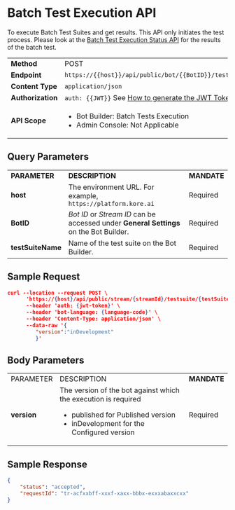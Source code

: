 # Batch Test Execution API

To execute Batch Test Suites and get results. This API only initiates the test process. Please look at the [Batch Test Execution Status API](../batch-test-execution-status) for the results of the batch test.


<table>
  <tr>
   <td><strong>Method</strong>
   </td>
   <td>POST
   </td>
  </tr>
  <tr>
   <td><strong>Endpoint</strong>
   </td>
   <td><code>https://{{host}}/api/public/bot/{{BotID}}/testsuite/{testSuiteName}/run</code>
   </td>
  </tr>
  <tr>
   <td><strong>Content Type</strong>
   </td>
   <td><code>application/json</code>
   </td>
  </tr>
  <tr>
   <td><strong>Authorization</strong>
   </td>
   <td><code>auth: {{JWT}}</code>
   See <a href="../api-introduction/#generating-the-jwt-token">How to generate the JWT Token</a>.
   </td>
  </tr>
  <tr>
   <td><strong>API Scope</strong>
   </td>
   <td>
<ul>

<li>Bot Builder: Batch Tests Execution

<li>Admin Console: Not Applicable
</li>
</ul>
   </td>
  </tr>
</table>

## Query Parameters


<table>
  <tr>
   <td><strong>PARAMETER</strong>
   </td>
   <td><strong>DESCRIPTION</strong>
   </td>
   <td><strong>MANDATE</strong>
   </td>
  </tr>
  <tr>
   <td><strong>host</strong>
   </td>
   <td>The environment URL. For example, <code>https://platform.kore.ai</code>
   </td>
   <td>Required
   </td>
  </tr>
  <tr>
   <td><strong>BotID</strong>
   </td>
   <td><em>Bot ID</em> or <em>Stream ID</em> can be accessed under <strong>General Settings</strong> on the Bot Builder.
   </td>
   <td>Required
   </td>
  </tr>
  <tr>
   <td><strong>testSuiteName</strong>
   </td>
   <td>Name of the test suite on the Bot Builder.
   </td>
   <td>Required
   </td>
  </tr>
</table>


## Sample Request


```json
curl --location --request POST \
      'https://{host}/api/public/stream/{streamId}/testsuite/{testSuiteName}/run' \
      --header 'auth: {jwt-token}' \
      --header 'bot-language: {language-code}' \
      --header 'Content-Type: application/json' \
      --data-raw '{
         "version":"inDevelopment" 
         }'
```

## Body Parameters


<table>
  <tr>
   <td>PARAMETER
   </td>
   <td>DESCRIPTION
   </td>
   <td><strong>MANDATE</strong>
   </td>
  </tr>
  <tr>
   <td><strong>version</strong>
   </td>
   <td>The version of the bot against which the execution is required
   <ul>
      <li>published for Published version</li>
      <li>inDevelopment for the Configured version</li>
   </ul>
   </td>
   <td>Required
   </td>
  </tr>
</table>

## Sample Response

```json
{
    "status": "accepted",
    "requestId": "tr-acfxxbff-xxxf-xaxx-bbbx-exxxabaxxcxx"
}
```
